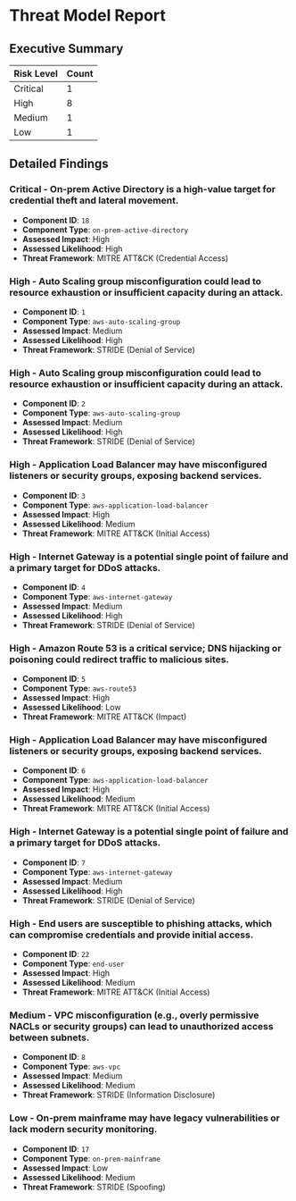 # Threat Model Report

## Executive Summary

| Risk Level | Count |
|------------|-------|
| Critical | 1 |
| High | 8 |
| Medium | 1 |
| Low | 1 |

## Detailed Findings

### Critical - On-prem Active Directory is a high-value target for credential theft and lateral movement.
- **Component ID**: `18`
- **Component Type**: `on-prem-active-directory`
- **Assessed Impact**: High
- **Assessed Likelihood**: High
- **Threat Framework**: MITRE ATT&CK (Credential Access)

### High - Auto Scaling group misconfiguration could lead to resource exhaustion or insufficient capacity during an attack.
- **Component ID**: `1`
- **Component Type**: `aws-auto-scaling-group`
- **Assessed Impact**: Medium
- **Assessed Likelihood**: High
- **Threat Framework**: STRIDE (Denial of Service)

### High - Auto Scaling group misconfiguration could lead to resource exhaustion or insufficient capacity during an attack.
- **Component ID**: `2`
- **Component Type**: `aws-auto-scaling-group`
- **Assessed Impact**: Medium
- **Assessed Likelihood**: High
- **Threat Framework**: STRIDE (Denial of Service)

### High - Application Load Balancer may have misconfigured listeners or security groups, exposing backend services.
- **Component ID**: `3`
- **Component Type**: `aws-application-load-balancer`
- **Assessed Impact**: High
- **Assessed Likelihood**: Medium
- **Threat Framework**: MITRE ATT&CK (Initial Access)

### High - Internet Gateway is a potential single point of failure and a primary target for DDoS attacks.
- **Component ID**: `4`
- **Component Type**: `aws-internet-gateway`
- **Assessed Impact**: Medium
- **Assessed Likelihood**: High
- **Threat Framework**: STRIDE (Denial of Service)

### High - Amazon Route 53 is a critical service; DNS hijacking or poisoning could redirect traffic to malicious sites.
- **Component ID**: `5`
- **Component Type**: `aws-route53`
- **Assessed Impact**: High
- **Assessed Likelihood**: Low
- **Threat Framework**: MITRE ATT&CK (Impact)

### High - Application Load Balancer may have misconfigured listeners or security groups, exposing backend services.
- **Component ID**: `6`
- **Component Type**: `aws-application-load-balancer`
- **Assessed Impact**: High
- **Assessed Likelihood**: Medium
- **Threat Framework**: MITRE ATT&CK (Initial Access)

### High - Internet Gateway is a potential single point of failure and a primary target for DDoS attacks.
- **Component ID**: `7`
- **Component Type**: `aws-internet-gateway`
- **Assessed Impact**: Medium
- **Assessed Likelihood**: High
- **Threat Framework**: STRIDE (Denial of Service)

### High - End users are susceptible to phishing attacks, which can compromise credentials and provide initial access.
- **Component ID**: `22`
- **Component Type**: `end-user`
- **Assessed Impact**: High
- **Assessed Likelihood**: Medium
- **Threat Framework**: MITRE ATT&CK (Initial Access)

### Medium - VPC misconfiguration (e.g., overly permissive NACLs or security groups) can lead to unauthorized access between subnets.
- **Component ID**: `8`
- **Component Type**: `aws-vpc`
- **Assessed Impact**: Medium
- **Assessed Likelihood**: Medium
- **Threat Framework**: STRIDE (Information Disclosure)

### Low - On-prem mainframe may have legacy vulnerabilities or lack modern security monitoring.
- **Component ID**: `17`
- **Component Type**: `on-prem-mainframe`
- **Assessed Impact**: Low
- **Assessed Likelihood**: Medium
- **Threat Framework**: STRIDE (Spoofing)

